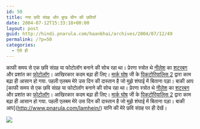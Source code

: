 ```yaml
---
id: 50
title: नया छवि संग्रह और कुछ चीन की छवियाँ
date: 2004-07-12T15:33:18+00:00
layout: post
guid: http://hindi.pnarula.com/haanbhai/archives/2004/07/12/49
permalink: /?p=50
categories:
  - ऐसे ही
---
```

काफी समय से एक छवि संग्रह या फोटोलॉग बनाने की सोच रहा था। प्रेरणा स्त्रोत थे [नीलेश](http://nilesh.org) का [शटरबग](http://shutterbug.nu) और प्रशांत का [फोटोलॉग](http://www.prashantmullick.com/plog/)। आखिरकार कदम बढ़ा ही लिए। [मार्क घोष](http://mindfulmusings.net/weblog/) जी के [पिकटोरियालिस 2](http://weblogtoolscollection.com/archives/2004/06/14/pictorialis-ii-ready-for-download/) द्वारा काम बढ़ा ही आसान हो गया. पहली एलबम मेरे उस दिन की दास्तान है जो मुझे शंघाई में बिताना पड़ा। बाकी आप [काफी समय से एक छवि संग्रह या फोटोलॉग बनाने की सोच रहा था। प्रेरणा स्त्रोत थे [नीलेश](http://nilesh.org) का [शटरबग](http://shutterbug.nu) और प्रशांत का [फोटोलॉग](http://www.prashantmullick.com/plog/)। आखिरकार कदम बढ़ा ही लिए। [मार्क घोष](http://mindfulmusings.net/weblog/) जी के [पिकटोरियालिस 2](http://weblogtoolscollection.com/archives/2004/06/14/pictorialis-ii-ready-for-download/) द्वारा काम बढ़ा ही आसान हो गया. पहली एलबम मेरे उस दिन की दास्तान है जो मुझे शंघाई में बिताना पड़ा। बाकी आप](http://www.pnarula.com/lamhein/) यानि की मेरे छवि संग्रह पर ही देखें।

[![](http://www.pnarula.com/lamhein/wp-admin/thumbnails/a-day-in-shanghai/thumb071204IMG_1764.jpg)](http://pnarula.com/lamhein)
